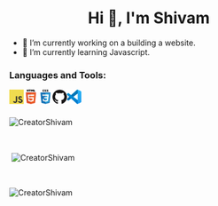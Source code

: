 <h1 align="center">Hi 👋, I'm Shivam</h1>

- 🔭 I’m currently working on a building a website.
- 🌱 I’m currently learning Javascript.

### Languages and Tools:

<img align="left" alt="JavaScript" width="26px" src="https://raw.githubusercontent.com/github/explore/80688e429a7d4ef2fca1e82350fe8e3517d3494d/topics/javascript/javascript.png" />

<img align="left" alt="HTML5" width="26px" src="https://raw.githubusercontent.com/github/explore/80688e429a7d4ef2fca1e82350fe8e3517d3494d/topics/html/html.png" />

<img align="left" alt="CSS3" width="26px" src="https://raw.githubusercontent.com/github/explore/80688e429a7d4ef2fca1e82350fe8e3517d3494d/topics/css/css.png" />

<img align="left" alt="GitHub" width="26px" 
src="https://raw.githubusercontent.com/github/explore/78df643247d429f6cc873026c0622819ad797942/topics/github/github.png" />

<img align="left" alt="Visual Studio Code" width="26px" src="https://raw.githubusercontent.com/github/explore/80688e429a7d4ef2fca1e82350fe8e3517d3494d/topics/visual-studio-code/visual-studio-code.png" />

<br />
<br />

<p><img align="center" src="https://github-readme-stats.vercel.app/api/top-langs?username=CreatorShivam&show_icons=true&theme=radical&locale=en&layout=compact" alt="CreatorShivam" /></p>

<br />

<p>&nbsp;<img align="center" src="https://github-readme-stats.vercel.app/api?username=CreatorShivam&show_icons=true&theme=radical&locale=en" alt="CreatorShivam" /></p>

<br />
<p><img align="center" src="https://github-readme-streak-stats.herokuapp.com/?user=CreatorShivam&theme=highcontrast" alt="CreatorShivam" /></p>

